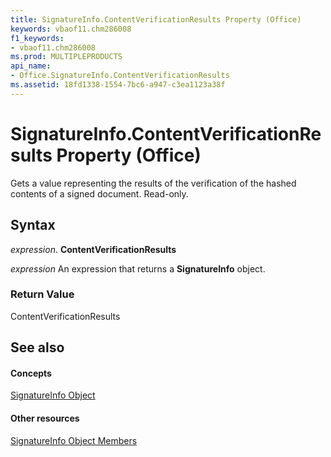 ```yaml
---
title: SignatureInfo.ContentVerificationResults Property (Office)
keywords: vbaof11.chm286008
f1_keywords:
- vbaof11.chm286008
ms.prod: MULTIPLEPRODUCTS
api_name:
- Office.SignatureInfo.ContentVerificationResults
ms.assetid: 18fd1338-1554-7bc6-a947-c3ea1123a38f
---
```



# SignatureInfo.ContentVerificationResults Property (Office)

Gets a value representing the results of the verification of the hashed contents of a signed document. Read-only.


## Syntax

 _expression_. **ContentVerificationResults**

 _expression_ An expression that returns a **SignatureInfo** object.


### Return Value

ContentVerificationResults


## See also


#### Concepts


[SignatureInfo Object](signatureinfo-object-office.md)
#### Other resources


[SignatureInfo Object Members](signatureinfo-members-office.md)

